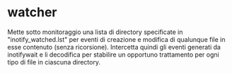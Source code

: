 # watcher

Mette sotto monitoraggio una lista di directory specificate in "inotify_watched.lst"
per eventi di creazione e modifica di qualunque file in esse contenuto (senza ricorsione).
Intercetta quindi gli eventi generati da inotifywait e li decodifica per stabilire
un opportuno trattamento per ogni tipo di file in ciascuna directory.
